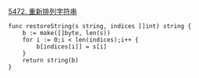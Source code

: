 [5472. 重新排列字符串](https://leetcode-cn.com/contest/weekly-contest-199/problems/shuffle-string/)

```golang
func restoreString(s string, indices []int) string {
    b := make([]byte, len(s))
    for i := 0;i < len(indices);i++ {
        b[indices[i]] = s[i]
    }
    return string(b)
}
```
